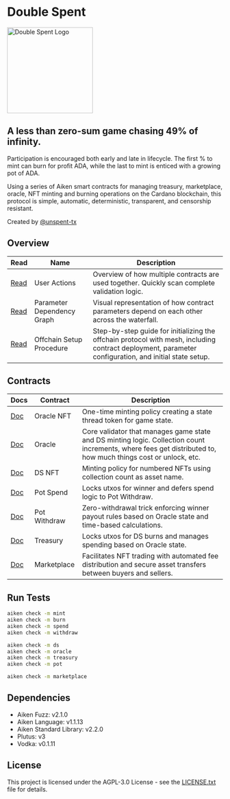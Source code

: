 # Double Spent

<img src="https://www.unspenttx.com/logo.png" alt="Double Spent Logo" width="200"/>

## A less than zero-sum game chasing 49% of infinity.

Participation is encouraged both early and late in lifecycle. The first % to mint can burn for profit ADA, while the last to mint is enticed with a growing pot of ADA.

Using a series of Aiken smart contracts for managing treasury, marketplace, oracle, NFT minting and burning operations on the Cardano blockchain, this protocol is simple, automatic, deterministic, transparent, and censorship resistant.

Created by [@unspent-tx](https://github.com/unspent-tx)

## Overview

| Read                                                            | Name                       | Description                                                                                                                                           |
| --------------------------------------------------------------- | -------------------------- | ----------------------------------------------------------------------------------------------------------------------------------------------------- |
| [Read](aiken-workspace/documentation/user-actions.md)           | User Actions               | Overview of how multiple contracts are used together. Quickly scan complete validation logic.                                                         |
| [Read](aiken-workspace/documentation/param-dependency-graph.md) | Parameter Dependency Graph | Visual representation of how contract parameters depend on each other across the waterfall.                                                           |
| [Read](aiken-workspace/documentation/setup-procedure.md)        | Offchain Setup Procedure   | Step-by-step guide for initializing the offchain protocol with mesh, including contract deployment, parameter configuration, and initial state setup. |

## Contracts

| Docs                                                                 | Contract     | Description                                                                                                                                                   |
| -------------------------------------------------------------------- | ------------ | ------------------------------------------------------------------------------------------------------------------------------------------------------------- |
| [Doc](aiken-workspace/documentation/specification/1_oracle_nft.md)   | Oracle NFT   | One-time minting policy creating a state thread token for game state.                                                                                         |
| [Doc](aiken-workspace/documentation/specification/2_oracle.md)       | Oracle       | Core validator that manages game state and DS minting logic. Collection count increments, where fees get distributed to, how much things cost or unlock, etc. |
| [Doc](aiken-workspace/documentation/specification/3_ds_nft.md)       | DS NFT       | Minting policy for numbered NFTs using collection count as asset name.                                                                                        |
| [Doc](aiken-workspace/documentation/specification/4_pot_spend.md)    | Pot Spend    | Locks utxos for winner and defers spend logic to Pot Withdraw.                                                                                                |
| [Doc](aiken-workspace/documentation/specification/5_pot_withdraw.md) | Pot Withdraw | Zero-withdrawal trick enforcing winner payout rules based on Oracle state and time-based calculations.                                                        |
| [Doc](aiken-workspace/documentation/specification/6_treasury.md)     | Treasury     | Locks utxos for DS burns and manages spending based on Oracle state.                                                                                          |
| [Doc](aiken-workspace/documentation/specification/7_marketplace.md)  | Marketplace  | Facilitates NFT trading with automated fee distribution and secure asset transfers between buyers and sellers.                                                |

## Run Tests

```bash
aiken check -m mint
aiken check -m burn
aiken check -m spend
aiken check -m withdraw

aiken check -m ds
aiken check -m oracle
aiken check -m treasury
aiken check -m pot

aiken check -m marketplace
```

## Dependencies

- Aiken Fuzz: v2.1.0
- Aiken Language: v1.1.13
- Aiken Standard Library: v2.2.0
- Plutus: v3
- Vodka: v0.1.11

## License

This project is licensed under the AGPL-3.0 License - see the [LICENSE.txt](aiken-workspace/LICENSE.txt) file for details.
